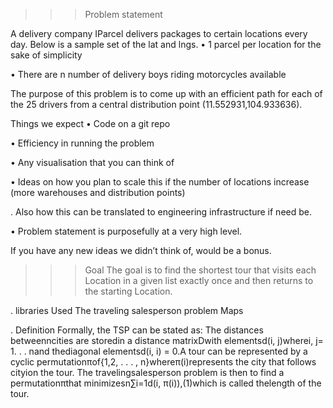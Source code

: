 >>> Problem statement

A delivery company IParcel delivers packages to certain locations every day. Below is a sample set of the lat and lngs. 
• 1 parcel per location for the sake of simplicity 

• There are n number of delivery boys riding motorcycles available

The purpose of this problem is to come up with an efficient path for each of the 25 drivers from a central distribution point (11.552931,104.933636).

Things we expect 
• Code on a git repo

• Efficiency in running the problem

• Any visualisation that you can think of

• Ideas on how you plan to scale this if the number of locations increase (more warehouses and distribution points)

. Also how this can be translated to engineering infrastructure if need be.

• Problem statement is purposefully at a very high level. 

If you have any new ideas we didn’t think of, would be a bonus.


>>> Goal
The goal is to find the shortest tour that visits each Location in a given list exactly once and then returns to the starting Location.

. libraries Used
    The traveling salesperson problem
    Maps
    
 . Definition
  Formally, the TSP can be stated as: The distances betweenncities are storedin a distance matrixDwith elementsd(i, j)wherei, j= 1. . . nand thediagonal elementsd(i, i) = 0.A tour can be represented by a cyclic permutationπof{1,2, . . . , n}whereπ(i)represents the city that follows cityion the tour. The travelingsalesperson problem is then to find a permutationπthat minimizesn∑i=1d(i, π(i)),(1)which is called thelength of the tour.   

